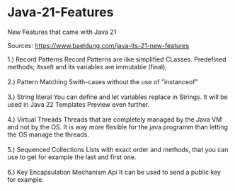 # Java-21-Features
New Features that came with Java 21

Sources:
https://www.baeldung.com/java-lts-21-new-features

1.) Record Patterns
Record Patterns are like simplified CLasses. Predefined methods; itsselt and its variables are immutable (final);
</br>
</br>
2.) Pattern Matching
Swith-cases without the use of "instanceof"
</br>
</br>
3.) String literal
You can define and let variables replace in Strings. It will be used in Java 22 Templates Preview even further.
</br>
</br>
4.) Virtual Threads
Threads that are completely managed by the Java VM and not by the OS. It is way more flexible for the java programm than letting the OS manage the threads.
</br>
</br>
5.) Sequenced Collections
Lists with exact order and methods, that you can use to get for example the last and first one.
</br>
</br>
6.) Key Encapsulation Mechanism Api
It can be used to send a public key for example.

